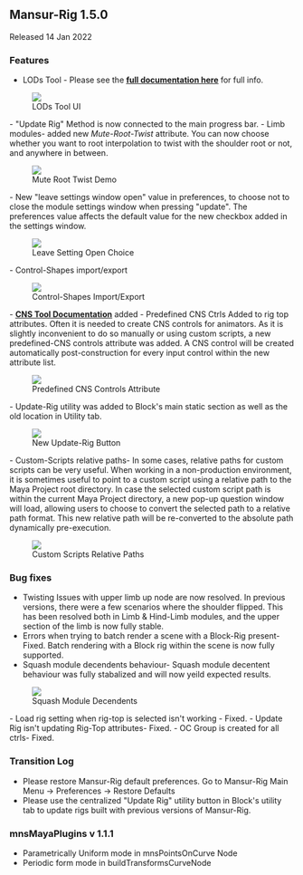 ## Mansur-Rig 1.5.0
Released 14 Jan 2022

### Features
- LODs Tool - Please see the <a href = "../../userGuides/LODs-Tool/"><b><u> full documentation here</u></b></a> for full info.
<figure>
  <img src="../../images/releaseNotes/150_LODsToolLegend.png"/>
  <figcaption>LODs Tool UI</figcaption>
</figure>
- "Update Rig" Method is now connected to the main progress bar.
- Limb modules- added new <i>Mute-Root-Twist</i> attribute. You can now choose whether you want to root interpolation to twist with the shoulder root or not, and anywhere in between.
<figure>
  <img src="../../images/releaseNotes/150_muteShoulderTwist.gif"/>
  <figcaption>Mute Root Twist Demo</figcaption>
</figure>
- New "leave settings window open" value in preferences, to choose not to close the module settings window when pressing "update". The preferences value affects the default value for the new checkbox added in the settings window.
<figure>
  <img src="../../images/releaseNotes/150_leaveSettingsOpen.png"/>
  <figcaption>Leave Setting Open Choice</figcaption>
</figure>
- Control-Shapes import/export
<figure>
  <img src="../../images/releaseNotes/150_ctrlShapesIO.png"/>
  <figcaption>Control-Shapes Import/Export</figcaption>
</figure>
- <a href = "../../userGuides/CNS-Tool/"><b><u>CNS Tool Documentation</u></b></a> added
- Predefined CNS Ctrls Added to rig top attributes. Often it is needed to create CNS controls for animators. As it is slightly inconvenient to do so manually or using custom scripts, a new predefined-CNS controls attribute was added. A CNS control will be created automatically post-construction for every input control within the new attribute list.
 <figure>
  <img src="../../images/releaseNotes/150_predefCnsCtrl.png"/>
  <figcaption>Predefined CNS Controls Attribute</figcaption>
</figure>
- Update-Rig utility was added to Block's main static section as well as the old location in Utility tab.
 <figure>
  <img src="../../images/releaseNotes/150_updateRig.png"/>
  <figcaption>New Update-Rig Button</figcaption>
</figure>
- Custom-Scripts relative paths- In some cases, relative paths for custom scripts can be very useful. When working in a non-production environment, it is sometimes useful to point to a custom script using a relative path to the Maya Project root directory. In case the selected custom script path is within the current Maya Project directory, a new pop-up question window will load, allowing users to choose to convert the selected path to a relative path format. This new relative path will be re-converted to the absolute path dynamically pre-execution.
 <figure>
  <img src="../../images/releaseNotes/150_CSRelPath.png"/>
  <figcaption>Custom Scripts Relative Paths</figcaption>
</figure>

### Bug fixes
- Twisting Issues with upper limb up node are now resolved. In previous versions, there were a few scenarios where the shoulder flipped. This has been resolved both in Limb & Hind-Limb modules, and the upper section of the limb is now fully stable. 
- Errors when trying to batch render a scene with a Block-Rig present- Fixed. Batch rendering with a Block rig within the scene is now fully supported.
- Squash module decendents behaviour- Squash module decentent behaviour was fully stabalized and will now yeild expected results.
<figure>
  <img src="../../images/releaseNotes/150_squashDecendents.gif"/>
  <figcaption>Squash Module Decendents</figcaption>
</figure>
- Load rig setting when rig-top is selected isn't working - Fixed.
- Update Rig isn't updating Rig-Top attributes- Fixed.
- OC Group is created for all ctrls- Fixed.

### Transition Log
- Please restore Mansur-Rig default preferences. Go to Mansur-Rig Main Menu -> Preferences -> Restore Defaults
- Please use the centralized "Update Rig" utility button in Block's utility tab to update rigs built with previous versions of Mansur-Rig. 

### mnsMayaPlugins v 1.1.1
- Parametrically Uniform mode in mnsPointsOnCurve Node
- Periodic form mode in buildTransformsCurveNode

